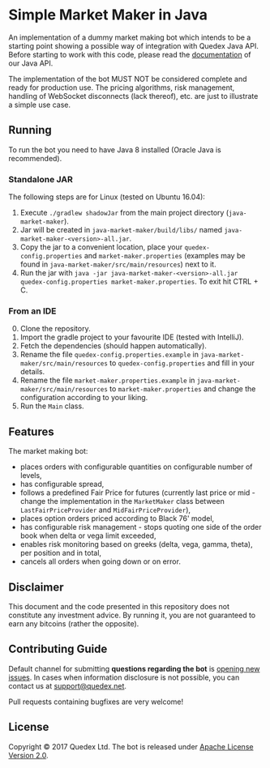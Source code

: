 # Simple Market Maker in Java

An implementation of a dummy market making bot which intends to be a starting point showing a possible way of 
integration with Quedex Java API. Before starting to work with this code, please read the 
[documentation][java-api-docs] of our Java API.

The implementation of the bot MUST NOT be considered complete and ready for production use. The pricing algorithms, risk
management, handling of WebSocket disconnects (lack thereof), etc. are just to illustrate a simple use case. 

## Running

To run the bot you need to have Java 8 installed (Oracle Java is recommended).

### Standalone JAR

The following steps are for Linux (tested on Ubuntu 16.04):

1. Execute `./gradlew shadowJar` from the main project directory (`java-market-maker`).
2. Jar will be created in `java-market-maker/build/libs/` named `java-market-maker-<version>-all.jar`.
3. Copy the jar to a convenient location, place your `quedex-config.properties` and `market-maker.properties`
   (examples may be found in `java-market-maker/src/main/resources`) next to it.
4. Run the jar with `java -jar java-market-maker-<version>-all.jar quedex-config.properties market-maker.properties`. To
   exit hit CTRL + C.

### From an IDE

0. Clone the repository.
1. Import the gradle project to your favourite IDE (tested with IntelliJ).
2. Fetch the dependencies (should happen automatically).
3. Rename the file `quedex-config.properties.example` in `java-market-maker/src/main/resources` to 
`quedex-config.properties` and fill in your details.
4. Rename the file `market-maker.properties.example` in `java-market-maker/src/main/resources` to
`market-maker.properties` and change the configuration according to your liking.
5. Run the `Main` class.

## Features

The market making bot:
* places orders with configurable quantities on configurable number of levels,
* has configurable spread,
* follows a predefined Fair Price for futures (currently last price or mid - change the implementation in the 
`MarketMaker` class between `LastFairPriceProvider` and `MidFairPriceProvider`),
* places option orders priced according to Black 76' model,
* has configurable risk management - stops quoting one side of the order book when delta or vega limit exceeded,
* enables risk monitoring based on greeks (delta, vega, gamma, theta), per position and in total,
* cancels all orders when going down or on error.

## Disclaimer

This document and the code presented in this repository does not constitute any investment advice. By running it, you 
are not guaranteed to earn any bitcoins (rather the opposite).

## Contributing Guide

Default channel for submitting **questions regarding the bot** is [opening new issues][new-issue].
In cases when information disclosure is&nbsp;not possible, you can contact us at support@quedex.net.

Pull requests containing bugfixes are very welcome!

## License

Copyright &copy; 2017 Quedex Ltd. The bot is released under [Apache License Version 2.0](LICENSE).

[java-api-docs]: https://github.com/quedexnet/java-api
[new-issue]: https://github.com/quedexnet/python-api/issues/new
